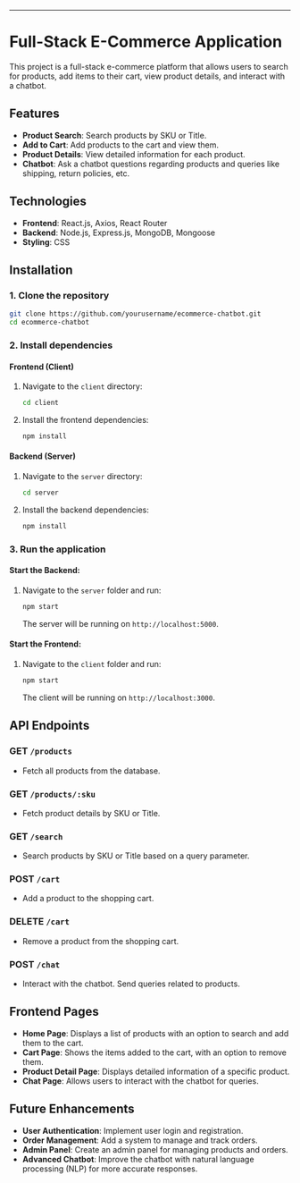 
---

# Full-Stack E-Commerce Application

This project is a full-stack e-commerce platform that allows users to search for products, add items to their cart, view product details, and interact with a chatbot.

## Features

- **Product Search**: Search products by SKU or Title.
- **Add to Cart**: Add products to the cart and view them.
- **Product Details**: View detailed information for each product.
- **Chatbot**: Ask a chatbot questions regarding products and queries like shipping, return policies, etc.

## Technologies

- **Frontend**: React.js, Axios, React Router
- **Backend**: Node.js, Express.js, MongoDB, Mongoose
- **Styling**: CSS

## Installation

### 1. Clone the repository

```bash
git clone https://github.com/yourusername/ecommerce-chatbot.git
cd ecommerce-chatbot
```

### 2. Install dependencies

#### Frontend (Client)
1. Navigate to the `client` directory:
   ```bash
   cd client
   ```
2. Install the frontend dependencies:
   ```bash
   npm install
   ```

#### Backend (Server)
1. Navigate to the `server` directory:
   ```bash
   cd server
   ```
2. Install the backend dependencies:
   ```bash
   npm install
   ```

### 3. Run the application

#### Start the Backend:
1. Navigate to the `server` folder and run:
   ```bash
   npm start
   ```

   The server will be running on `http://localhost:5000`.

#### Start the Frontend:
1. Navigate to the `client` folder and run:
   ```bash
   npm start
   ```

   The client will be running on `http://localhost:3000`.

## API Endpoints

### **GET** `/products`
- Fetch all products from the database.

### **GET** `/products/:sku`
- Fetch product details by SKU or Title.

### **GET** `/search`
- Search products by SKU or Title based on a query parameter.

### **POST** `/cart`
- Add a product to the shopping cart.

### **DELETE** `/cart`
- Remove a product from the shopping cart.

### **POST** `/chat`
- Interact with the chatbot. Send queries related to products.

## Frontend Pages

- **Home Page**: Displays a list of products with an option to search and add them to the cart.
- **Cart Page**: Shows the items added to the cart, with an option to remove them.
- **Product Detail Page**: Displays detailed information of a specific product.
- **Chat Page**: Allows users to interact with the chatbot for queries.

## Future Enhancements

- **User Authentication**: Implement user login and registration.
- **Order Management**: Add a system to manage and track orders.
- **Admin Panel**: Create an admin panel for managing products and orders.
- **Advanced Chatbot**: Improve the chatbot with natural language processing (NLP) for more accurate responses.

